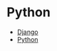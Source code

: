 # Python

* <a href="https://github.com/olivernjeru/explore-python/tree/main/explore-django">Django</a>
* <a href="https://github.com/olivernjeru/explore-python/tree/main/explore-python">Python</a>